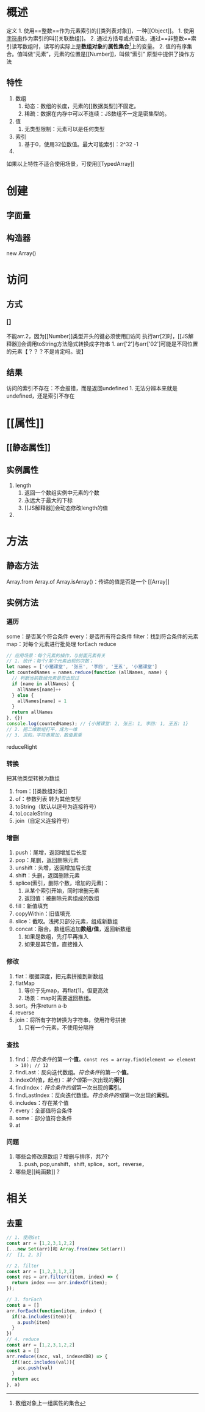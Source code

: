 # 概述
定义
	1. 使用==整数==作为元素索引的[[类列表对象]]，一种[[Object]]。
		1. 使用<u>字符串</u>作为索引的叫[[关联数组]]。
		2. 通过方括号或点语法，通过==非整数==索引读写数组时，读写的实际上是**数组对象**的**属性集合**[^1]上的变量。
	2. 值的有序集合。值叫做“元素”，元素的位置是[[Number]]，叫做“索引”
原型中提供了操作方法
## 特性
1. 数组
	1. 动态：数组的长度，元素的[[数据类型]]不固定。
	2. 稀疏：数据在内存中可以不连续：JS数组不一定是密集型的。
2. 值
	1. 无类型限制：元素可以是任何类型
3. 索引
	1. 基于0，使用32位数值。最大可能索引：2\^32 -1
4. 

如果以上特性不适合使用场景，可使用[[TypedArray]] 
# 创建
## 字面量
## 构造器
new Array()
# 访问
## 方式
### []
不能arr.2，因为[[Number]]类型开头的键必须使用[]访问
执行arr[2]时，[[JS解释器]]会调用toString方法隐式转换成字符串
	1. arr['2']与arr['02']可能是不同位置的元素【？？？不是肯定吗。说】
## 结果
访问的索引不存在：不会报错，而是返回undefined
	1. 无法分辨本来就是undefined，还是索引不存在
# [[属性]]
## [[静态属性]]

## 实例属性
1. length
	1. 返回一个数组实例中元素的个数
	2. 永远大于最大的下标
	3. [[JS解释器]]会动态修改length的值
2. 
# 方法
## 静态方法
Array.from
Array.of
Array.isArray()：传递的值是否是一个 [[Array]] 
## 实例方法
### 遍历
some：是否某个符合条件
every：是否所有符合条件
filter：找到符合条件的元素
map：对每个元素进行批处理
forEach
reduce
```js
// 应用场景：每个元素的操作，与前面元素有关
// 1. 统计：每个/某个元素出现的次数；
let names = ['小猪课堂', '张三', '李四', '王五', '小猪课堂']
let countedNames = names.reduce(function (allNames, name) {
  // 判断当前数组元素是否出现过
  if (name in allNames) {
    allNames[name]++
  } else {
    allNames[name] = 1
  }
  return allNames
}, {})
console.log(countedNames); // {小猪课堂: 2, 张三: 1, 李四: 1, 王五: 1}
// 2. 把二维数组打平，成为一维
// 3. 求和，字符串累加，数值累乘
```
reduceRight
### 转换
把其他类型转换为数组
1. from：[[类数组对象]] 
2. of：参数列表
转为其他类型
1. toString（默认以逗号为连接符号）
2. toLocaleString
3. join（自定义连接符号）
### 增删
1. push：尾增，返回增加后长度
2. pop：尾删，返回删除元素
3. unshift：头增，返回增加后长度
4. shift：头删，返回删除元素
5. splice(索引，删除个数，增加的元素)：
	1. 从某个索引开始，同时增删元素
	2. 返回值：被删除元素组成的数组
6. fill：新值填充
7. copyWithin：旧值填充
8. slice：截取。浅拷贝部分元素，组成新数组
9. concat：融合。数组后追加**数组/值**，返回新数组
	1. 如果是数组，先打平再推入
	2. 如果是其它值，直接推入
### 修改
1. flat：根据深度，把元素拼接到新数组
2. flatMap
	1. 等价于先map，再flat(1)。但更高效
	2. 场景：map时需要返回数组。
3. sort。升序return a-b
4. reverse
7. join：将所有字符转换为字符串，使用符号拼接
	1. 只有一个元素，不使用分隔符
### 查找
1. find：*符合条件*的第一个**值**。`const res = array.find(element => element > 10); // 12` 
2. findLast：反向迭代数组。*符合条件*的第一个**值**。
3. indexOf(值，起点)：*某个值*第一次出现的**索引** 
4. findIndex：*符合条件的值*第一次出现的**索引**。
5. findLastIndex：反向迭代数组。*符合条件的值*第一次出现的**索引**。
6. includes：存在某个值
7. every：全部值符合条件
8. some：部分值符合条件
9. at
### 问题
1. 哪些会修改原数组？增删与排序，共7个
	1. push, pop,unshift，shift, splice，sort，reverse，
2. 哪些是[[纯函数]]？
# 相关
## 去重
```js
// 1. 使用Set
const arr = [1,2,3,1,2,2]
[...new Set(arr)]和 Array.from(new Set(arr))
//  [1, 2, 3]

// 2. filter
const arr = [1,2,3,1,2,2]
const res = arr.filter((item, index) => {
  return index === arr.indexOf(item);
});

// 3. forEach
const a = []
arr.forEach(function(item, index) {
  if(!a.includes(item)){
    a.push(item)
  }
})
// 4. reduce
const arr = [1,2,3,1,2,2]
const a = []
arr.reduce((acc, val, indexedDB) => {
  if(!acc.includes(val)){
    acc.push(val)
  }
  return acc
}, a)
```



[^1]: 数组对象上一组属性的集合